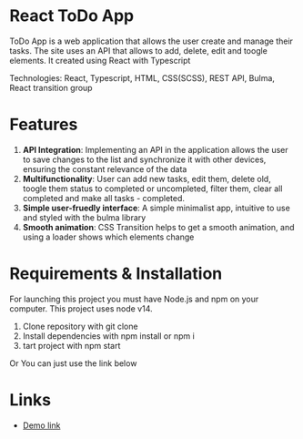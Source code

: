 # React ToDo App

ToDo App is a web application that allows the user create and manage their tasks. The site uses an API that allows to add, delete, edit and toogle elements. It created using React with Typescript

Technologies: React, Typescript, HTML, CSS(SCSS), REST API, Bulma, React transition group

# Features

1. **API Integration**: Implementing an API in the application allows the user to save changes to the list and synchronize it with other devices, ensuring the constant relevance of the data
2. **Multifunctionality**: User can add new tasks, edit them, delete old, toogle them status to completed or uncompleted, filter them, clear all completed and make all tasks - completed.
3. **Simple user-fruedly interface**: A simple minimalist app, intuitive to use and styled with the bulma library
4. **Smooth animation**: CSS Transition helps to get a smooth animation, and using a loader shows which elements change

# Requirements & Installation

For launching this project you must have Node.js and npm on your computer. This project uses node v14.

1. Clone repository with git clone
2. Install dependencies with npm install or npm i
3. tart project with npm start

Or You can just use the link below

# Links
- [Demo link](https://nazarin565.github.io/react-todo-app/)
